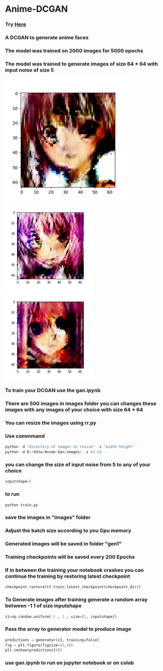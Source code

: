 # Anime-DCGAN
### Try [Here](https://share.streamlit.io/htjr/deploy-gan/main/gan.py)
### A DCGAN to generate anime faces 
### The model was trained on 2000 images for 5000 epochs
### The model was trained to generate images of size 64 * 64 with input noise of size 5 
![Example 1](examples/32.png)<!-- --><br/>
![Example 2](examples/6578.png)<!-- --><br/>
![Example 3](examples/6996.png)<!-- --><br/>
### To train your DCGAN use the gan.ipynb 
### There are 500 images in images folder you can changes these images with any images of your choice with size 64 * 64 
### You can resize the images using rr.py
### Use commmand 
```python
python -d "directory of images to resize" -s "width height"
python -d D:/data/Anime-Gan/images/ -s 64 64
```
### you can change the size of input noise from 5 to any of your choice
```python
inputshape=5
```
### to run 
```python
python train.py
```
### save the images in "images" folder
### Adjust the batch size according to you Gpu memory
### Generated images will be saved in folder "gen1" 
### Training checkpoints will be saved every 200 Epochs
### If in between the training your notebook crashes you can continue the training by restoring latest checkpoint
```python
checkpoint.restore(tf.train.latest_checkpoint(checkpoint_dir))
```
### To Generate images after training generate a random array between -1 1 of size inputshape 
```python
z1=np.random.uniform(-1., 1., size=[1, inputshape])
```
### Pass the array to generator model to produce image
```python
predictions = generator(z1, training=False)
fig = plt.figure(figsize=(4,4))
plt.imshow(predictions[0])
```


### use gan.ipynb to run on jupyter notebook or on colab

